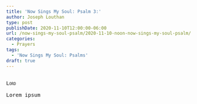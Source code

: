 ```yaml
---
title: 'Now Sings My Soul: Psalm 3:'
author: Joseph Louthan
type: post
publishDate: 2020-11-10T12:00:00-06:00
url: /now-sings-my-soul-psalm/2020-11-10-noon-now-sings-my-soul-psalm/
categories:
  - Prayers
tags:
  - 'Now Sings My Soul: Psalms'
draft: true
---
```


<pre>
<div style="font-variant: small-caps;">
Lord
</div>
Lorem ipsum
</pre>
